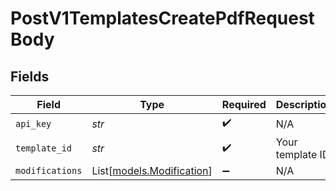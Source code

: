# PostV1TemplatesCreatePdfRequestBody


## Fields

| Field                                                  | Type                                                   | Required                                               | Description                                            | Example                                                |
| ------------------------------------------------------ | ------------------------------------------------------ | ------------------------------------------------------ | ------------------------------------------------------ | ------------------------------------------------------ |
| `api_key`                                              | *str*                                                  | :heavy_check_mark:                                     | N/A                                                    |                                                        |
| `template_id`                                          | *str*                                                  | :heavy_check_mark:                                     | Your template ID                                       | tpl_xxx                                                |
| `modifications`                                        | List[[models.Modification](../models/modification.md)] | :heavy_minus_sign:                                     | N/A                                                    |                                                        |